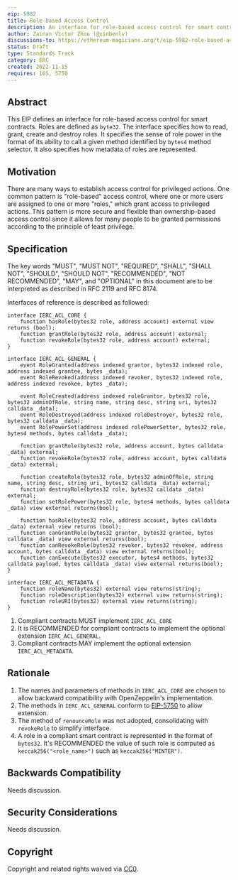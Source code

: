 ```yaml
---
eip: 5982
title: Role-based Access Control
description: An interface for role-based access control for smart contracts.
author: Zainan Victor Zhou (@xinbenlv)
discussions-to: https://ethereum-magicians.org/t/eip-5982-role-based-access-control/11759
status: Draft
type: Standards Track
category: ERC
created: 2022-11-15
requires: 165, 5750
---
```


## Abstract

This EIP defines an interface for role-based access control for smart contracts. Roles are defined as `byte32`. The interface specifies how to read, grant, create and destroy roles. It specifies the sense of role power in the format of its ability to call a given method
identified by `bytes4` method selector. It also specifies how metadata of roles are represented.

## Motivation

There are many ways to establish access control for privileged actions. One common pattern is "role-based" access control, where one or more users are assigned to one or more "roles," which grant access to privileged actions. This pattern is more secure and flexible than ownership-based access control since it allows for many people to be granted permissions according to the principle of least privilege.

## Specification

The key words "MUST", "MUST NOT", "REQUIRED", "SHALL", "SHALL NOT", "SHOULD", "SHOULD NOT", "RECOMMENDED", "NOT RECOMMENDED", "MAY", and "OPTIONAL" in this document are to be interpreted as described in RFC 2119 and RFC 8174.

Interfaces of reference is described as followed:

```solidity
interface IERC_ACL_CORE {
    function hasRole(bytes32 role, address account) external view returns (bool);
    function grantRole(bytes32 role, address account) external;
    function revokeRole(bytes32 role, address account) external;
}
```

```solidity
interface IERC_ACL_GENERAL {
    event RoleGranted(address indexed grantor, bytes32 indexed role, address indexed grantee, bytes _data);
    event RoleRevoked(address indexed revoker, bytes32 indexed role, address indexed revokee, bytes _data);

    event RoleCreated(address indexed roleGrantor, bytes32 role, bytes32 adminOfRole, string name, string desc, string uri, bytes32 calldata _data);
    event RoleDestroyed(address indexed roleDestroyer, bytes32 role, bytes32 calldata _data);
    event RolePowerSet(address indexed rolePowerSetter, bytes32 role, bytes4 methods, bytes calldata _data);

    function grantRole(bytes32 role, address account, bytes calldata _data) external;
    function revokeRole(bytes32 role, address account, bytes calldata _data) external;

    function createRole(bytes32 role, bytes32 adminOfRole, string name, string desc, string uri, bytes32 calldata _data) external;
    function destroyRole(bytes32 role, bytes32 calldata _data) external;
    function setRolePower(bytes32 role, bytes4 methods, bytes calldata _data) view external returns(bool);

    function hasRole(bytes32 role, address account, bytes calldata _data) external view returns (bool);
    function canGrantRole(bytes32 grantor, bytes32 grantee, bytes calldata _data) view external returns(bool);
    function canRevokeRole(bytes32 revoker, bytes32 revokee, address account, bytes calldata _data) view external returns(bool);
    function canExecute(bytes32 executor, bytes4 methods, bytes32 calldata payload, bytes calldata _data) view external returns(bool);
}
```

```solidity
interface IERC_ACL_METADATA {
    function roleName(bytes32) external view returns(string);
    function roleDescription(bytes32) external view returns(string);
    function roleURI(bytes32) external view returns(string);
}
```

1. Compliant contracts MUST implement `IERC_ACL_CORE`
2. It is RECOMMENDED for compliant contracts to implement the optional extension `IERC_ACL_GENERAL`.
3. Compliant contracts MAY implement the optional extension `IERC_ACL_METADATA`.

## Rationale

1. The names and parameters of methods in `IERC_ACL_CORE` are chosen to allow backward compatibility with OpenZeppelin's implementation.
2. The methods in `IERC_ACL_GENERAL` conform to [EIP-5750](./eip-5750.md) to allow extension.
3. The method of `renounceRole` was not adopted, consolidating with `revokeRole` to simplify interface.
4. A role in a compliant smart contract is represented in the format of `bytes32`. It's RECOMMENDED the value of such role is computed as
`keccak256("<role_name>")` such as `keccak256("MINTER")`.

## Backwards Compatibility

Needs discussion.

## Security Considerations

Needs discussion.

## Copyright

Copyright and related rights waived via [CC0](../LICENSE.md).
